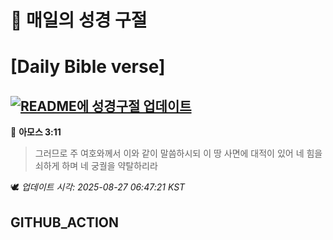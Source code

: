 # 🙏 매일의 성경 구절
# [Daily Bible verse]
## [![README에 성경구절 업데이트](https://github.com/DONGSUKA/first_test/actions/workflows/update-readme-bible.yml/badge.svg)](https://github.com/DONGSUKA/first_test/actions/workflows/update-readme-bible.yml)
<!-- START_BIBLE_VERSE -->
📖 **아모스 3:11**
> 그러므로 주 여호와께서 이와 같이 말씀하시되 이 땅 사면에 대적이 있어 네 힘을 쇠하게 하며 네 궁궐을 약탈하리라

🕊️ _업데이트 시각: 2025-08-27 06:47:21 KST_
  <!-- END_BIBLE_VERSE -->
## GITHUB_ACTION
